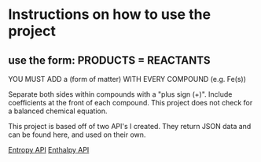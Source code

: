# Instructions on how to use the project

## use the form: PRODUCTS = REACTANTS <br>
YOU MUST ADD a (form of matter) WITH EVERY COMPOUND (e.g. Fe(s))

Separate both sides within compounds with a "plus sign (+)". Include coefficients at the front of each compound. This project does not check for a balanced chemical equation.

This project is based off of two API's I created. They return JSON data and can be found here, and used on their own.

<a href ="https://github.com/njanne19/entropy-API">Entropy API</a>
<a href ="https://github.com/njanne19/enthalpy-calculator">Enthalpy API</a>
